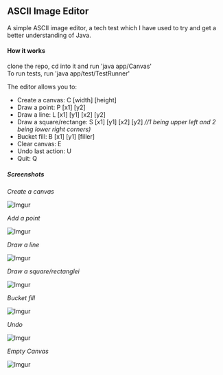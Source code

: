 ## ASCII Image Editor

A simple ASCII image editor, a tech test which I have used to try and get a better understanding of Java.  

#### How it works

clone the repo, cd into it and run 'java app/Canvas'  
To run tests, run 'java app/test/TestRunner'

The editor allows you to:  

* Create a canvas: C [width] [height]  
* Draw a point: P [x1] [y2]  
* Draw a line: L [x1] [y1] [x2] [y2]  
* Draw a square/rectange: S [x1] [y1] [x2] [y2] *//1 being upper left and 2 being lower right corners)*   
* Bucket fill: B [x1] [y1] [filler]  
* Clear canvas: E
* Undo last action: U
* Quit: Q

##### Screenshots
*Create a canvas*  

![Imgur](http://i.imgur.com/xZgCRPm.png)

*Add a point*

![Imgur](http://i.imgur.com/CDCAfDW.png)

*Draw a line*  

![Imgur](http://i.imgur.com/jj4399e.png)

*Draw a square/rectanglei*  

![Imgur](http://i.imgur.com/njZ3OcB.png)

*Bucket fill*  

![Imgur](http://i.imgur.com/skSaupx.png)

*Undo*  

![Imgur](http://i.imgur.com/xSk2mT4.png)

*Empty Canvas*  

![Imgur](http://i.imgur.com/FSKQ7m6.png)

